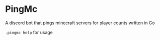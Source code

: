# PingMc
A discord bot that pings minecraft servers for player counts written in Go

`.pingmc help` for usage
